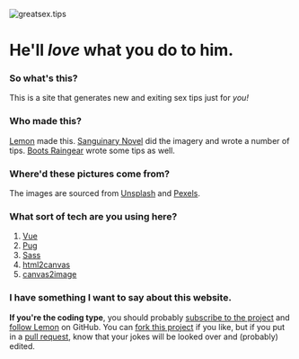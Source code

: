 ![greatsex.tips](https://sextips.ahoylemon.xyz/svg/logo-wide.svg)
# He'll *love* what you do to him.

### So what's this?
This is a site that generates new and exiting sex tips just for *you!*

### Who made this?
[Lemon](http://ahoylemon.xyz) made this. [Sanguinary Novel](https://twitter.com/AberrantWhimsy) did the imagery and wrote a number of tips. [Boots Raingear](https://thefpl.us/meet/boots-raingear) wrote some tips as well.

### Where'd these pictures come from?
The images are sourced from [Unsplash](https://unsplash.com) and [Pexels](https://www.pexels.com/).

### What sort of tech are you using here?
1. [Vue](https://github.com/vuejs/vue)
2. [Pug](https://github.com/pugjs/pug)
3. [Sass](https://github.com/sass/sass)
4. [html2canvas](https://github.com/niklasvh/html2canvas#readme)
5. [canvas2image](https://github.com/hongru/canvas2image)

### I have something I want to say about this website.
**If you're the coding type**, you should probably [subscribe to the project](https://github.com/AhoyLemon/greatsex.tips/subscription) and [follow Lemon](https://github.com/AhoyLemon) on GitHub. You can [fork this project](https://github.com/AhoyLemon/greatsex.tips/fork) if you like, but if you put in a [pull request](https://github.com/AhoyLemon/greatsex.tips/pull/new/master), know that your jokes will be looked over and (probably) edited.